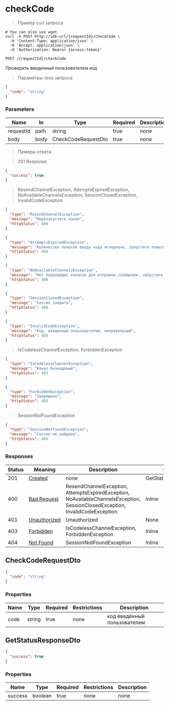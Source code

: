 # checkCode

> Пример curl запроса

```shell
# You can also use wget
curl -X POST http://sdk-url/{requestId}/checkCode \
  -H 'Content-Type: application/json' \
  -H 'Accept: application/json' \
  -H 'Authorization: Bearer {access-token}'

```

`POST /{requestId}/checkCode`

*Проверить введенный пользователем код*

> Параметры тела запроса

```json
{
  "code": "string"
}
```

<h3>Parameters</h3>

|Name|In|Type|Required|Description|
|---|---|---|---|---|
|requestId|path|string|true|none|
|body|body|CheckCodeRequestDto|true|none|

> Прмеры ответа

> 201 Response

```json
{
  "success": true
}
```

> ResendChannelException, AttemptsExpiredException, NoAvailableChannelsException, SessionClosedException, InvalidCodeException

```json
{
  "type": "ResendChannelException",
  "message": "Перезапустите канал",
  "httpStatus": 400
}
```

```json
{
  "type": "AttemptsExpiredException",
  "message": "Количество попыток ввода кода исчерпано, запустите попытку авторизации заново",
  "httpStatus": 400
}
```

```json
{
  "type": "NoAvailableChannelsException",
  "message": "Нет подходящих каналов для отправки сообщения, запустите попытку авторизации заново",
  "httpStatus": 400
}
```

```json
{
  "type": "SessionClosedException",
  "message": "Сессия закрыта",
  "httpStatus": 400
}
```

```json
{
  "type": "InvalidCodeException",
  "message": "Код, введенный пользователем, неправильный",
  "httpStatus": 400
}
```

> IsCodelessChannelException, ForbiddenException

```json
{
  "type": "IsCodelessChannelException",
  "message": "Канал безкодовый",
  "httpStatus": 403
}
```

```json
{
  "type": "ForbiddenException",
  "message": "Запрещено",
  "httpStatus": 403
}
```

> SessionNotFoundException

```json
{
  "type": "SessionNotFoundException",
  "message": "Сессия не найдена",
  "httpStatus": 404
}
```

<h3>Responses</h3>

|Status|Meaning|Description|Schema|
|---|---|---|---|
|201|[Created](https://tools.ietf.org/html/rfc7231#section-6.3.2)|none|GetStatusResponseDto|
|400|[Bad Request](https://tools.ietf.org/html/rfc7231#section-6.5.1)|ResendChannelException, AttemptsExpiredException, NoAvailableChannelsException, SessionClosedException, InvalidCodeException|Inline|
|401|[Unauthorized](https://tools.ietf.org/html/rfc7235#section-3.1)|Unauthorized|None|
|403|[Forbidden](https://tools.ietf.org/html/rfc7231#section-6.5.3)|IsCodelessChannelException, ForbiddenException|Inline|
|404|[Not Found](https://tools.ietf.org/html/rfc7231#section-6.5.4)|SessionNotFoundException|Inline|


<h2>CheckCodeRequestDto</h2>

```json
{
  "code": "string"
}

```

### Properties

|Name|Type|Required|Restrictions|Description|
|---|---|---|---|---|
|code|string|true|none|код введённый пользователем|

<h2>GetStatusResponseDto</h2>

```json
{
  "success": true
}

```

### Properties

|Name|Type|Required|Restrictions|Description|
|---|---|---|---|---|
|success|boolean|true|none|none|
